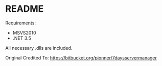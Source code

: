 # README #  
Requirements:  
* MSVS2010  
* .NET 3.5  
  
All necessary .dlls are included.

Original Credited To: https://bitbucket.org/pionner/7daysservermanager
